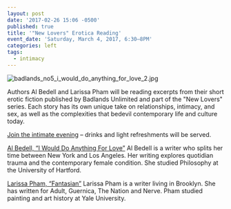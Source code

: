 ```yaml
---
layout: post
date: '2017-02-26 15:06 -0500'
published: true
title: '"New Lovers" Erotica Reading'
event_date: 'Saturday, March 4, 2017, 6:30–8PM'
categories: left
tags:
  - intimacy
---
```

![badlands_no5_i_would_do_anything_for_love_2.jpg]({{site.baseurl}}/assets/img/badlands_no5_i_would_do_anything_for_love_2.jpg)

Authors Al Bedell and Larissa Pham will be reading excerpts from their short erotic fiction published by Badlands Unlimited and part of the "New Lovers" series. Each story has its own unique take on relationships, intimacy, and sex, as well as the complexities that bedevil contemporary life and culture today.

[Join the intimate evening](https://www.facebook.com/events/326139811117166/) – drinks and light refreshments will be served.

[Al Bedell, “I Would Do Anything For Love”](https://badlandsunlimited.com/books/new-lovers-5-i-would-do-anything-for-love)
Al Bedell is a writer who splits her time between New York and Los Angeles. Her writing explores quotidian trauma and the contemporary female condition. She studied Philosophy at the University of Hartford.

[Larissa Pham, “Fantasian”](https://badlandsunlimited.com/books/new-lovers-9-fantasian)
Larissa Pham is a writer living in Brooklyn. She has written for Adult, Guernica, The Nation and Nerve. Pham studied painting and art history at Yale University.

